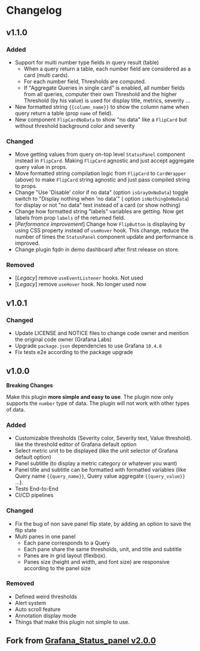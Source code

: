 # Changelog

## v1.1.0

### Added

- Support for multi number type fields in query result (table)
  - When a query return a table, each number field are considered as a card (multi cards).
  - For each number field, Thresholds are computed.
  - If "Aggregate Queries in single card" is enabled, all number fields from all queries, computer their own Threshold
    and the higher Threshold (by his value) is used for display title, metrics, severity ...
- New formatted string `{{column_name}}` to show the column name when query return a table (prop `name` of field).
- New component `FlipCardNoData` to show "no data" like a `FlipCard` but without threshold background color and severity

### Changed

- Move getting values from query on-top level `StatusPanel` component instead in `FlipCard`. Making `FlipCard` agnostic
  and just accept aggregate query value in props.
- Move formatted string compilation logic from `FlipCard` to `CardWrapper` (above) to make `FlipCard` string agnostic
  and just pass compiled string to props.
- Change "Use 'Disable' color if no data" (option `isGrayOnNoData`) toggle switch to "Display nothing when 'no data'" (
  option `isNothingOnNoData`)
  for display or not "no data" text instead of a card (or show nothing)
- Change how formatted string "labels" variables are getting. Now get labels from prop `labels` of the returned field.
- [_Performance improvement_] Change how `FlipButton` is displaying by using CSS property instead of `useHover` hook.
  This change, reduce the number
  of times the `StatusPanel` component update and performance is improved.
- Change plugin fqdn in demo dashboard after first release on store.

### Removed

- [_Legacy_] remove `useEventListener` hooks. Not used
- [_Legacy_] remove `useHover` hook. No longer used now

## v1.0.1

### Changed

- Update LICENSE and NOTICE files to change code owner and mention the original code owner (Grafana Labs)
- Upgrade `package.json` dependencies to use Grafana `10.4.0`
- Fix tests e2e according to the package upgrade

## v1.0.0

**Breaking Changes**

Make this plugin **more simple and easy to use**.
The plugin now only supports the `number` type of data. The plugin will not work with other types of data.

### Added

- Customizable thresholds (Severity color, Severity text, Value threshold). like the threshold editor of Grafana default
  option
- Select metric unit to be displayed (like the unit selector of Grafana default option)
- Panel subtitle (to display a metric category or whatever you want)
- Panel title and subtitle can be formatted with formatted variables (like Query name `{{query_name}}`, Query value
  aggregate `{{query_value}}` ...).
- Tests End-to-End
- CI/CD pipelines

### Changed

- Fix the bug of non save panel flip state, by adding an option to save the flip state
- Multi panes in one panel
  - Each pane corresponds to a Query
  - Each pane share the same thresholds, unit, and title and subtitle
  - Panes are in grid layout (flexbox).
  - Panes size (height and width, and font size) are responsive according to the panel size

### Removed

- Defined weird thresholds
- Alert system
- Auto scroll feature
- Annotation display mode
- Things that make this plugin not simple to use.

## Fork from [Grafana_Status_panel v2.0.0](https://github.com/grafana/Grafana_Status_panel)
